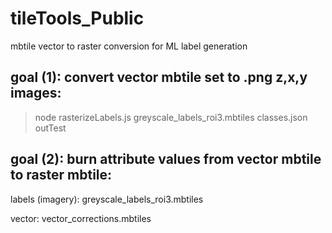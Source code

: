 # tileTools_Public
mbtile vector to raster conversion for ML label generation

## goal (1): convert vector mbtile set to .png z,x,y images:

> node rasterizeLabels.js greyscale_labels_roi3.mbtiles classes.json outTest

## goal (2): burn attribute values from vector mbtile to raster mbtile:

labels (imagery): greyscale_labels_roi3.mbtiles

vector: vector_corrections.mbtiles



